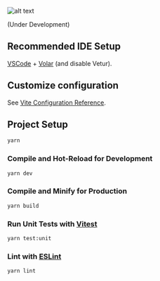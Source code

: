 ![alt text](https://banners.beyondco.de/Github%20Star%20Hub.png?theme=light&packageManager=&packageName=&pattern=architect&style=style_1&description=A+web+application+for+monitoring+starred+repositories.&md=1&showWatermark=0&fontSize=100px&images=star)

(Under Development)

## Recommended IDE Setup

[VSCode](https://code.visualstudio.com/) + [Volar](https://marketplace.visualstudio.com/items?itemName=Vue.volar) (and disable Vetur).

## Customize configuration

See [Vite Configuration Reference](https://vitejs.dev/config/).

## Project Setup

```sh
yarn
```

### Compile and Hot-Reload for Development

```sh
yarn dev
```

### Compile and Minify for Production

```sh
yarn build
```

### Run Unit Tests with [Vitest](https://vitest.dev/)

```sh
yarn test:unit
```

### Lint with [ESLint](https://eslint.org/)

```sh
yarn lint
```
